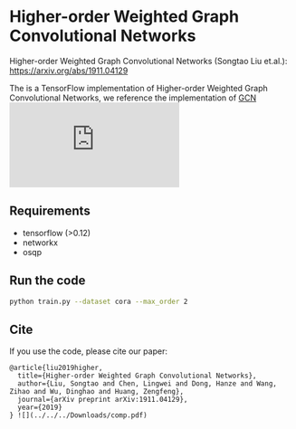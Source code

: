 # Higher-order Weighted Graph Convolutional Networks

Higher-order Weighted Graph Convolutional Networks (Songtao Liu et.al.): https://arxiv.org/abs/1911.04129

The is a TensorFlow implementation of Higher-order Weighted Graph Convolutional Networks, we reference the implementation of [GCN](https://github.com/tkipf/gcn)
![comp.pdf](https://github.com/Wonsa0823/HWGCN/files/3966947/comp.pdf)
## Requirements

- tensorflow (>0.12)
- networkx
- osqp

## Run the code

```bash
python train.py --dataset cora --max_order 2
```

## Cite

If you use the code, please cite our paper: 

```
@article{liu2019higher,
  title={Higher-order Weighted Graph Convolutional Networks},
  author={Liu, Songtao and Chen, Lingwei and Dong, Hanze and Wang, Zihao and Wu, Dinghao and Huang, Zengfeng},
  journal={arXiv preprint arXiv:1911.04129},
  year={2019}
} ![](../../../Downloads/comp.pdf) 
```
